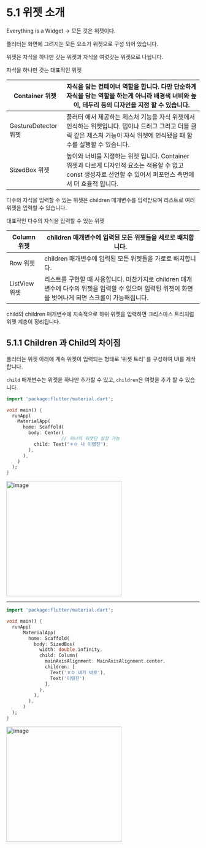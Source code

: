 # 5.1 위젯 소개                                                                                     

Everything is a Widget → 모든 것은 위젯이다.

플러터는 화면에 그려지는 모든 요소가 위젯으로 구성 되어 있습니다.

위젯은 자식을 하나만 갖는 위젯과 자식을 여럿갖는 위젯으로 나뉩니다.

자식을 하나만 갖는 대표적인 위젯

| Container 위젯 | 자식을 담는 컨테이너 역할을 합니다. 다만 단순하게 자식을 담는 역할을 하는게 아니라 배경색 너비와 높이, 테두리 등의 디자인을 지정 할 수 있습니다. |
| --- | --- |
| GestureDetector 위젯 | 플러터 에서 제공하는 제스처 기능을 자식 위젯에서 인식하는 위젯입니다. 탭이나 드래그 그리고 더블 클릭 같은 제스처 기능이 자식 위젯에 인식됐을 때 함수를 실행할 수 있습니다. |
| SizedBox 위젯 | 높이와 너비를 지정하는 위젯 입니다. Container 위젯과 다르게 디자인적 요소는 적용할 수 없고 const 생성자로 선언할 수 있어서 퍼포먼스 측면에서 더 효율적 입니다. |

다수의 자식을 입력할 수 있는 위젯은 children 매개변수를 입력받으며 리스트로 여러 위젯을 입력할 수 있습니다.

대표적인 다수의 자식을 입력할 수 있는 위젯

| Column 위젯 | children 매개변수에 입력된 모든 위젯들을 세로로 배치합니다. |
| --- | --- |
| Row 위젯 | children 매개변수에 입력된 모든 위젯들을 가로로 배치합니다. |
| ListView 위젯 | 리스트를 구현할 때 사용합니다. 마찬가지로 children 매개변수에 다수의 위젯을 입력할 수 있으며 입력된 위젯이 화면을 벗어나게 되면 스크롤이 가능해집니다. |

child와 children 매개변수에 지속적으로 하위 위젯을 입력하면 크리스마스 트리처럼 위젯 계층이 정리됩니다.

## 5.1.1  Children 과 Child의 차이점

플러터는 위젯 아래에 계속 위젯이 입력되는 형태로 ‘위젯 트리’ 를 구성하여 UI를 제작합니다.

`child` 매개변수는 위젯을 하나만 추가할 수 있고, `children`은 여럿을 추가 할 수 있습니다.

```dart
import 'package:flutter/material.dart';

void main() {
  runApp(
    MaterialApp(
      home: Scaffold(
        body: Center(
					// 하나의 위젯만 설정 가능
          child: Text("ㅎㅇ 나 이명진"),
        ),
      ),
    )
  );
}
```

<img width="300" alt="image" src="https://github.com/thingineeer/FLUTTER-WIL/assets/88179341/bb43168a-2d50-4285-bed5-80364308873a">


---

```dart
import 'package:flutter/material.dart';

void main() {
  runApp(
      MaterialApp(
        home: Scaffold(
          body: SizedBox(
            width: double.infinity,
            child: Column(
              mainAxisAlignment: MainAxisAlignment.center,
              children: [
                Text('ㅎㅇ 내가 바로'),
                Text('이띵진')
              ],
            ),
          ),
        ),
      )
  );
}
```

<img width="300" alt="image" src="https://github.com/thingineeer/FLUTTER-WIL/assets/88179341/a1ab672f-2a56-4e14-8728-bbf703ad074a">

